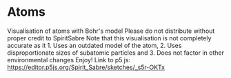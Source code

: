 # Atoms
Visualisation of atoms with Bohr's model
Please do not distribute without proper credit to SpiritSabre
Note that this visualisation is not completely accurate as it 1. Uses an outdated model of the atom, 2. Uses disproportionate sizes of subatomic particles and 3. Does not factor in other environmental changes
Enjoy!
Link to p5.js: https://editor.p5js.org/Spirit_Sabre/sketches/_s5r-OKTx
